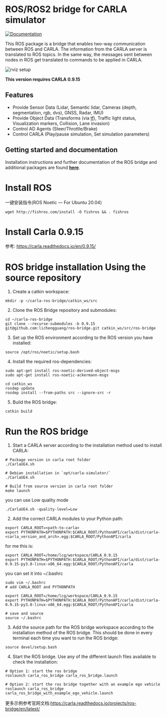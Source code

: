 # ROS/ROS2 bridge for CARLA simulator

[![Documentation](https://readthedocs.org/projects/carla/badge/?version=latest)](http://carla.readthedocs.io)

 This ROS package is a bridge that enables two-way communication between ROS and CARLA. The information from the CARLA server is translated to ROS topics. In the same way, the messages sent between nodes in ROS get translated to commands to be applied in CARLA.

![rviz setup](./docs/images/ad_demo.png "AD Demo")

**This version requires CARLA 0.9.15**

## Features

- Provide Sensor Data (Lidar, Semantic lidar, Cameras (depth, segmentation, rgb, dvs), GNSS, Radar, IMU)
- Provide Object Data (Transforms (via [tf](http://wiki.ros.org/tf)), Traffic light status, Visualization markers, Collision, Lane invasion)
- Control AD Agents (Steer/Throttle/Brake)
- Control CARLA (Play/pause simulation, Set simulation parameters)

## Getting started and documentation

Installation instructions and further documentation of the ROS bridge and additional packages are found [__here__](https://carla.readthedocs.io/projects/ros-bridge/en/latest/).

# Install ROS 
一键安装指令(ROS Noetic — For Ubuntu 20.04)
```
wget http://fishros.com/install -O fishros && . fishros 
```
# Install Carla 0.9.15
参考: https://carla.readthedocs.io/en/0.9.15/

# ROS bridge installation Using the source repository

1. Create a catkin workspace:
```
mkdir -p ~/carla-ros-bridge/catkin_ws/src
```
2. Clone the ROS Bridge repository and submodules:
```
cd ~/carla-ros-bridge
git clone --recurse-submodules -b 0.9.15 git@github.com:lichengguang/ros-bridge.git catkin_ws/src/ros-bridge
```
3. Set up the ROS environment according to the ROS version you have installed:
```
source /opt/ros/noetic/setup.bash
```
4. Install the required ros-dependencies:
```
sudo apt-get install ros-noetic-derived-object-msgs
sudo apt-get install ros-noetic-ackermann-msgs

cd catkin_ws
rosdep update
rosdep install --from-paths src --ignore-src -r
```

5. Build the ROS bridge:
```
catkin build 
```
# Run the ROS bridge

1. Start a CARLA server according to the installation method used to install CARLA:
```
# Package version in carla root folder
./CarlaUE4.sh

# Debian installation in `opt/carla-simulator/`
./CarlaUE4.sh

# Build from source version in carla root folder
make launch
```
you can use Low quality mode
```
./CarlaUE4.sh -quality-level=Low
```
2. Add the correct CARLA modules to your Python path:
```
export CARLA_ROOT=<path-to-carla>
export PYTHONPATH=$PYTHONPATH:$CARLA_ROOT/PythonAPI/carla/dist/carla-<carla_version_and_arch>.egg:$CARLA_ROOT/PythonAPI/carla

```
for me this is:
```
export CARLA_ROOT=/home/lcg/workspace/CARLA_0.9.15
export PYTHONPATH=$PYTHONPATH:$CARLA_ROOT/PythonAPI/carla/dist/carla-0.9.15-py3.8-linux-x86_64.egg:$CARLA_ROOT/PythonAPI/carla

```
you can set it into ~/.bashrc
```
sudo vim ~/.bashrc
# add CARLA_ROOT and PYTHONPATH

export CARLA_ROOT=/home/lcg/workspace/CARLA_0.9.15
export PYTHONPATH=$PYTHONPATH:$CARLA_ROOT/PythonAPI/carla/dist/carla-0.9.15-py3.8-linux-x86_64.egg:$CARLA_ROOT/PythonAPI/carla

# save and source 
source ~/.bashrc
```

3. Add the source path for the ROS bridge workspace according to the installation method of the ROS bridge. This should be done in every terminal each time you want to run the ROS bridge:
```
source devel/setup.bash
```
4. Start the ROS bridge. Use any of the different launch files available to check the installation:
```
# Option 1: start the ros bridge
roslaunch carla_ros_bridge carla_ros_bridge.launch

# Option 2: start the ros bridge together with an example ego vehicle
roslaunch carla_ros_bridge carla_ros_bridge_with_example_ego_vehicle.launch
```

更多示例参考官网文档:https://carla.readthedocs.io/projects/ros-bridge/en/latest/
